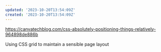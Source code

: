 ```yaml
---
updated: '2023-10-20T13:54:09Z'
created: '2023-10-20T13:54:09Z'
---
```

https://canvatechblog.com/css-absolutely-positioning-things-relatively-964898de886b

Using CSS grid to maintain a sensible page layout